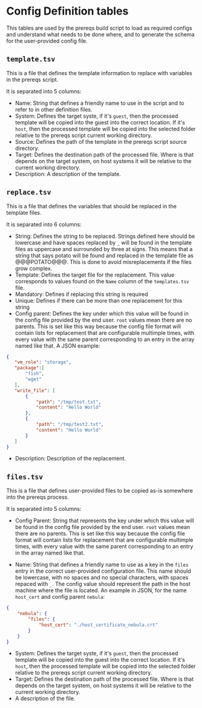 # Config Definition tables

This tables are used by the prereqs build script to load as required configs and understand what needs to be done where, and to generate the schema for the user-provided config file.

## `template.tsv`

This is a file that defines the template information to replace with variables in the prereqs script.

It is separated into 5 columns:

- Name: String that defines a friendly name to use in the script and to refer to in other definition files.
- System: Defines the target syste, if it's `guest`, then the processed template will be copied into the guest into the correct location. If it's `host`, then the processed template will be copied into the selected folder relative to the prereqs script current working directory.
- Source: Defines the path of the template in the prereqs script source directory.
- Target: Defines the destination path of the processed file. Where is that depends on the target system, on host systems it will be relative to the current working directory.
- Description: A description of the template.

## `replace.tsv`

This is a file that defines the variables that should be replaced in the template files.

It is separated into 6 columns:

- String: Defines the string to be replaced. Strings defined here should be lowercase and have spaces replaced by `_` will be found in the template files as uppercase and surrounded by three at signs. This means that a string that says potato will be found and replaced in the template file as @@@POTATO@@@. This is done to avoid misreplacements if the files grow complex.
- Template: Defines the target file for the replacement. This value corresponds to values found on the `Name` column of the `templates.tsv` file.
- Mandatory: Defines if replacing this string is required
- Unique: Defines if there can be more than one replacement for this string
- Config parent: Defines the key under which this value will be found in the config file provided by the end user. `root` values mean there are no parents. This is set like this way because the config file format will contain lists for replacement that are configurable multimple times, with every value with the same parent corresponding to an entry in the array named like that. A JSON example:

 ```JSON
 {
    "vm_role": "storage",
    "package":[
        "fish",
        "wget"
    ],
    "write_file": [
        {
            "path": "/tmp/test.txt",
            "content": "Hello World"
        },
        {
            "path": "/tmp/test2.txt",
            "content": "Hello World"
        }
    ]
 }
 ```

- Description: Description of the replacement.

## `files.tsv`

This is a file that defines user-provided files to be copied as-is somewhere into the prereqs process.

It is separated into 5 columns:

- Config Parent: String that represents the key under which this value will be found in the config file provided by the end user. `root` values mean there are no parents. This is set like this way because the config file format will contain lists for replacement that are configurable multimple times, with every value with the same parent corresponding to an entry in the array named like that.

- Name: String that defines a friendly name to use as a key in the `files` entry in the correct user-provided configuration file. This name should be lowercase, with no spaces and no special characters, with spaces repaced with `_`. The config value should represent the path in the host machine where the file is located. An example in JSON, for the name `host_cert` and config parent `nebula`:

```JSON
{
    "nebula": {
        "files": {
            "host_cert": "./host_certificate_nebula.crt"
        }
    }
}
```

- System: Defines the target syste, if it's `guest`, then the processed template will be copied into the guest into the correct location. If it's `host`, then the processed template will be copied into the selected folder relative to the prereqs script current working directory.
- Target: Defines the destination path of the processed file. Where is that depends on the target system, on host systems it will be relative to the current working directory.
- A description of the file.
